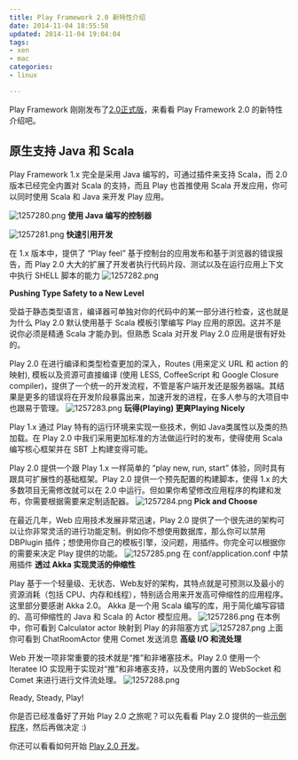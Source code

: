 ```yaml
---
title: Play Framework 2.0 新特性介绍
date: 2014-11-04 18:55:58
updated: 2014-11-04 19:04:04
tags: 
- xen
- mac
categories: 
- linux

---
```

Play Framework 刚刚发布了[2.0正式版][1]，来看看 Play Framework 2.0 的新特性介绍吧。

原生支持 Java 和 Scala
-----------------


<!--more-->


Play Framework 1.x 完全是采用 Java 编写的，可通过插件来支持 Scala，而 2.0 版本已经完全内置对 Scala 的支持，而且 Play 也首推使用 Scala 开发应用，你可以同时使用 Scala 和 Java 来开发 Play 应用。

![1257280.png][2]
**使用 Java 编写的控制器**

![1257281.png][3]
**快速引用开发**

在 1.x 版本中，提供了 “Play feel” 基于控制台的应用发布和基于浏览器的错误报告，而 Play 2.0 大大的扩展了开发者执行代码片段、测试以及在运行应用上下文中执行 SHELL 脚本的能力
![1257282.png][4]

**Pushing Type Safety to a New Level**

受益于静态类型语言，编译器可单独对你的代码中的某一部分进行检查，这也就是为什么 Play 2.0 默认使用基于 Scala 模板引擎编写 Play 应用的原因。这并不是说你必须是精通 Scala 才能办到。但熟悉 Scala 对开发 Play 2.0 应用是很有好处的。

Play 2.0 在进行编译和类型检查更加的深入，Routes (用来定义 URL 和 action 的映射), 模板以及资源可直接编译 (使用 LESS, CoffeeScript 和 Google Closure compiler)，提供了一个统一的开发流程，不管是客户端开发还是服务器端。其结果是更多的错误将在开发阶段暴露出来，加速开发的进程，在多人参与的大项目中也跟易于管理。
![1257283.png][5]
**玩得(Playing) 更爽Playing Nicely**

Play 1.x 通过 Play 特有的运行环境来实现一些技术，例如 Java类属性以及类的热加载。在 Play 2.0 中我们采用更加标准的方法做运行时的发布，使得使用 Scala 编写核心框架并在 SBT 上构建变得可能。

Play 2.0 提供一个跟 Play 1.x 一样简单的 “play new, run, start” 体验，同时具有跟具可扩展性的基础框架。Play 2.0 提供一个预先配置的构建脚本，使得 1.x 的大多数项目无需修改就可以在 2.0 中运行。但如果你希望修改应用程序的构建和发布，你需要根据需要来定制适配器。
![1257284.png][6]
**Pick and Choose**

在最近几年，Web 应用技术发展非常迅速，Play 2.0 提供了一个很先进的架构可以让你非常灵活的进行功能定制。例如你不想使用数据库，那么你可以禁用 DBPlugin 插件；想使用你自己的模板引擎，没问题，用插件。你完全可以根据你的需要来决定 Play 提供的功能。
![1257285.png][7]
在 conf/application.conf 中禁用插件
**透过 Akka 实现灵活的伸缩性**

Play 基于一个轻量级、无状态、Web友好的架构，其特点就是可预测以及最小的资源消耗（包括 CPU、内存和线程），特别适合用来开发高可伸缩性的应用程序。这里部分要感谢 Akka 2.0。 Akka 是一个用 Scala 编写的库，用于简化编写容错的、高可伸缩性的 Java 和 Scala 的 Actor 模型应用。
![1257286.png][8]
在本例中，你可看到 Calculator actor 映射到 Play 的非阻塞方式
![1257287.png][9]
上面你可看到 ChatRoomActor 使用 Comet 发送消息
**高级 I/O 和流处理**

Web 开发一项非常重要的技术就是“推”和非堵塞技术。Play 2.0 使用一个 Iteratee IO 实现用于实现对“推”和非堵塞支持，以及使用内置的 WebSocket 和 Comet 来进行进行文件流处理。
![1257288.png][10]

Ready, Steady, Play!

你是否已经准备好了开始 Play 2.0 之旅呢？可以先看看 Play 2.0 提供的一些[示例程序][11]，然后再做决定 :)

你还可以看看如何开始 [Play 2.0 开发][12]。


  [1]: http://developer.51cto.com/art/201203/323392.htm
  [2]: https://imgs.gnux.cn/usr/uploads/2014/11/3040593173.png
  [3]: https://imgs.gnux.cn/usr/uploads/2014/11/1641465802.png
  [4]: https://imgs.gnux.cn/usr/uploads/2014/11/3775666322.png
  [5]: https://imgs.gnux.cn/usr/uploads/2014/11/1012873009.png
  [6]: https://imgs.gnux.cn/usr/uploads/2014/11/616266671.png
  [7]: https://imgs.gnux.cn/usr/uploads/2014/11/171967429.png
  [8]: https://imgs.gnux.cn/usr/uploads/2014/11/108929072.png
  [9]: https://imgs.gnux.cn/usr/uploads/2014/11/1702962187.png
  [10]: https://imgs.gnux.cn/usr/uploads/2014/11/3024425938.png
  [11]: https://github.com/playframework/Play20/tree/master/samples
  [12]: http://developer.51cto.com/art/201203/323465.htm